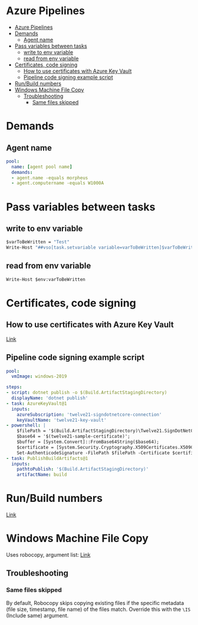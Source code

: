 # Azure Pipelines
<!--ts-->
   * [Azure Pipelines](azure-pipelines.md#azure-pipelines)
   * [Demands](azure-pipelines.md#demands)
      * [Agent name](azure-pipelines.md#agent-name)
   * [Pass variables between tasks](azure-pipelines.md#pass-variables-between-tasks)
      * [write to env variable](azure-pipelines.md#write-to-env-variable)
      * [read from env variable](azure-pipelines.md#read-from-env-variable)
   * [Certificates, code signing](azure-pipelines.md#certificates-code-signing)
      * [How to use certificates with Azure Key Vault](azure-pipelines.md#how-to-use-certificates-with-azure-key-vault)
      * [Pipeline code signing example script](azure-pipelines.md#pipeline-code-signing-example-script)
   * [Run/Build numbers](azure-pipelines.md#runbuild-numbers)
   * [Windows Machine File Copy](azure-pipelines.md#windows-machine-file-copy)
      * [Troubleshooting](azure-pipelines.md#troubleshooting)
         * [Same files skipped](azure-pipelines.md#same-files-skipped)

<!-- Added by: runner, at: Tue Apr  6 11:45:52 UTC 2021 -->

<!--te-->

# Demands

## Agent name
```yaml
pool:
  name: [agent pool name]
  demands:
  - agent.name -equals morpheus
  - agent.computername -equals W1000A
```

# Pass variables between tasks
## write to env variable
```bat
$varToBeWritten = "Test"
Write-Host "##vso[task.setvariable variable=varToBeWritten]$varToBeWritten"
```

## read from env variable
```bat
Write-Host $env:varToBeWritten
```

# Certificates, code signing

## How to use certificates with Azure Key Vault
[Link](https://www.dotnetcurry.com/devops/1507/azure-key-vault-secrets-pipelines)

## Pipeline code signing example script
```yaml
pool:
  vmImage: windows-2019

steps:
- script: dotnet publish -o $(Build.ArtifactStagingDirectory)
  displayName: 'dotnet publish'
- task: AzureKeyVault@1
  inputs:
    azureSubscription: 'twelve21-signdotnetcore-connection'
    keyVaultName: 'twelve21-key-vault'
- powershell: |
    $filePath = '$(Build.ArtifactStagingDirectory)\Twelve21.SignDotNetCore.dll';
    $base64 = '$(twelve21-sample-certificate)';
    $buffer = [System.Convert]::FromBase64String($base64);
    $certificate = [System.Security.Cryptography.X509Certificates.X509Certificate2]::new($buffer);
    Set-AuthenticodeSignature -FilePath $filePath -Certificate $certificate;
- task: PublishBuildArtifacts@1
  inputs:
    pathtoPublish: '$(Build.ArtifactStagingDirectory)'
    artifactName: build
```

# Run/Build numbers
[Link](https://docs.microsoft.com/en-us/azure/devops/pipelines/process/run-number?view=azure-devops&tabs=yaml)

# Windows Machine File Copy
Uses robocopy, argument list: [Link](https://docs.microsoft.com/en-us/windows-server/administration/windows-commands/robocopy)
## Troubleshooting
### Same files skipped
By default, Robocopy skips copying existing files if the specific metadata (file size, timestamp, file name) of the files match.
Override this with the `\IS` (Include same) argument.

